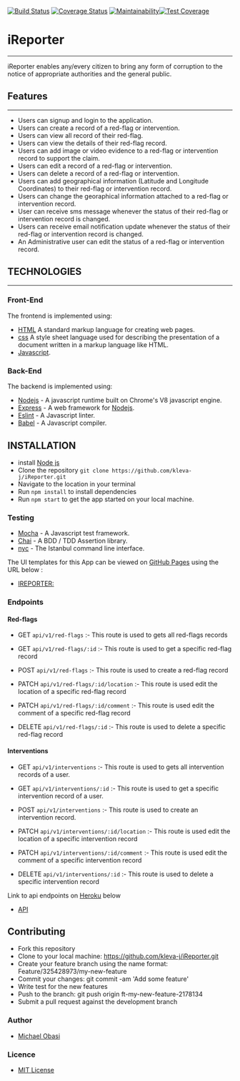 [![Build Status](https://travis-ci.org/kleva-j/iReporter.svg?branch=develop)](https://travis-ci.org/kleva-j/iReporter) [![Coverage Status](https://coveralls.io/repos/github/kleva-j/iReporter/badge.svg?branch=Feature%2F%23162275644%2Fintegrate-test-coverage-reporting)](https://coveralls.io/github/kleva-j/iReporter?branch=Feature%2F%23162275644%2Fintegrate-test-coverage-reporting) [![Maintainability](https://api.codeclimate.com/v1/badges/9c8e7520be6e16b76a71/maintainability)](https://codeclimate.com/github/kleva-j/iReporter/maintainability)[![Test Coverage](https://api.codeclimate.com/v1/badges/9c8e7520be6e16b76a71/test_coverage)](https://codeclimate.com/github/kleva-j/iReporter/test_coverage)

# iReporter

***
iReporter enables any/every citizen to bring any form of corruption to the notice of appropriate authorities and the general public.

## Features

***

- Users can signup and login to the application.
- Users can create a record of a red-flag or intervention.
- Users can view all record of their red-flag.
- Users can view the details of their red-flag record.
- Users can add image or video evidence to a red-flag or intervention record to support the claim.
- Users can edit a record of a red-flag or intervention.
- Users can delete a record of a red-flag or intervention.
- Users can add geographical information (Latitude and Longitude Coordinates) to their red-flag or intervention record.
- Users can change the georaphical information attached to a red-flag or intervention record.
- User can receive sms message whenever the status of their red-flag or intervention record is changed.
- Users can receive email notification update whenever the status of their red-flag or intervention record is changed.
- An Administrative user can edit the status of a red-flag or intervention record.

## TECHNOLOGIES

***

### Front-End

The frontend is implemented using:

- [HTML](https://www.w3schools.com/Html/) A standard markup language for creating web pages.
- [css](https://www.w3schools.com/css/css_intro.asp) A style sheet language used for describing the presentation of a document written in a markup language like HTML.
- [Javascript](https://www.w3schools.com/js/default.asp).

### Back-End

The backend is implemented using:

- [Nodejs](https://www.nodejs.com/en/) - A javascript runtime built on Chrome's V8 javascript engine.
- [Express](https://www.expressjs.com/) - A web framework for [Nodejs](https://www.nodejs.com/).
- [Eslint](https://www.eslint.org/) - A Javascript linter.
- [Babel](https://babeljs.io/) - A Javascript compiler.

## INSTALLATION

- install [Node js](https://nodejs.org/en/)
- Clone the repository `git clone https://github.com/kleva-j/iReporter.git` 
- Navigate to the location in your terminal
- Run `npm install` to install dependencies
- Run `npm start` to get the app started on your local machine.

### Testing

- [Mocha](https://mochajs.org/) - A Javascript test framework.
- [Chai](http://chaijs.com) - A BDD / TDD Assertion library.
- [nyc](https://github.com/istanbuljs/nyc) - The Istanbul command line interface.

The UI templates for this App can be viewed on [GitHub Pages](https://pages.github.com/) using the URL below :

- [IREPORTER:](https://kleva-j.github.io/iReporter/)

### Endpoints

#### Red-flags

- GET `api/v1/red-flags` :- This route is used to gets all red-flags records

- GET `api/v1/red-flags/:id` :- This route is used to get a specific red-flag record

- POST `api/v1/red-flags` :- This route is used to create a red-flag record

- PATCH `api/v1/red-flags/:id/location` :- This route is used edit the location of a specific red-flag record

- PATCH `api/v1/red-flags/:id/comment` :- This route is used edit the comment of a specific red-flag record

- DELETE `api/v1/red-flags/:id` :- This route is used to delete a specific red-flag record

#### Interventions

- GET `api/v1/interventions` :- This route is used to gets all intervention records of a user.

- GET `api/v1/interventions/:id` :- This route is used to get a specific intervention record of a user.

- POST `api/v1/interventions` :- This route is used to create an intervention record.

- PATCH `api/v1/interventions/:id/location` :- This route is used edit the location of a specific intervention record

- PATCH `api/v1/interventions/:id/comment` :- This route is used edit the comment of a specific intervention record

- DELETE `api/v1/interventions/:id` :- This route is used to delete a specific intervention record

Link to api endpoints on [Heroku](https://www.heroku.com) below

- [API](https://www.i--reporter--api.herokuapp.com)

## Contributing

- Fork this repository
- Clone to your local machine: https://github.com/kleva-j/iReporter.git
- Create your feature branch using the name format: Feature/325428973/my-new-feature
- Commit your changes: git commit -am 'Add some feature'
- Write test for the new features
- Push to the branch: git push origin ft-my-new-feature-2178134
- Submit a pull request against the development branch

### Author

- [Michael Obasi](maito:kasmickleva@gmail.com)

### Licence

- [MIT License](https://github.com/kleva-j/iReporter/blob/develop/LICENSE)
